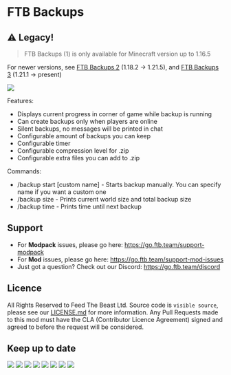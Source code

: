 # FTB Backups

## ⚠ Legacy!

> FTB Backups (1) is only available for Minecraft version up to 1.16.5

For newer versions, see [FTB Backups 2](https://github.com/FTBTeam/FTB-Backups-2) (1.18.2 -> 1.21.5), and [FTB Backups 3](https://github.com/FTBTeam/FTB-Backups-3) (1.21.1 -> present)

![](https://cdn.feed-the-beast.com/mods/ftb-backups/1Adj8E.webp)

Features:

*   Displays current progress in corner of game while backup is running
*   Can create backups only when players are online
*   Silent backups, no messages will be printed in chat
*   Configurable amount of backups you can keep
*   Configurable timer
*   Configurable compression level for .zip
*   Configurable extra files you can add to .zip

Commands:

*   /backup start \[custom name\] - Starts backup manually. You can specify name if you want a custom one
*   /backup size - Prints current world size and total backup size
*   /backup time - Prints time until next backup

## Support

- For **Modpack** issues, please go here: https://go.ftb.team/support-modpack
- For **Mod** issues, please go here: https://go.ftb.team/support-mod-issues
- Just got a question? Check out our Discord: https://go.ftb.team/discord

## Licence

All Rights Reserved to Feed The Beast Ltd. Source code is `visible source`, please see our [LICENSE.md](/LICENSE.md) for more information. Any Pull Requests made to this mod must have the CLA (Contributor Licence Agreement) signed and agreed to before the request will be considered.

## Keep up to date

[![](https://cdn.feed-the-beast.com/assets/socials/icons/social-discord.webp)](https://go.ftb.team/discord) [![](https://cdn.feed-the-beast.com/assets/socials/icons/social-github.webp)](https://go.ftb.team/github) [![](https://cdn.feed-the-beast.com/assets/socials/icons/social-twitter-x.webp)](https://go.ftb.team/twitter) [![](https://cdn.feed-the-beast.com/assets/socials/icons/social-youtube.webp)](https://go.ftb.team/youtube) [![](https://cdn.feed-the-beast.com/assets/socials/icons/social-twitch.webp)](https://go.ftb.team/twitch) [![](https://cdn.feed-the-beast.com/assets/socials/icons/social-instagram.webp)](https://go.ftb.team/instagram) [![](https://cdn.feed-the-beast.com/assets/socials/icons/social-facebook.webp)](https://go.ftb.team/facebook) [![](https://cdn.feed-the-beast.com/assets/socials/icons/social-tiktok.webp)](https://go.ftb.team/tiktok)
